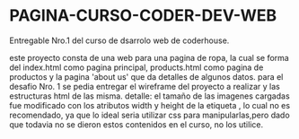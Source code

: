 # PAGINA-CURSO-CODER-DEV-WEB

Entregable Nro.1 del curso de dsarrolo web de coderhouse.

este proyecto consta de una web para una pagina de ropa, la cual se forma del index.html como pagina principal, products.html como pagina de productos y la pagina 'about us' que da detalles de algunos datos.
para el desafio Nro. 1 se pedia entregar el wireframe del proyecto a realizar y las estructuras html de las misma.
detalle: el tamaño de las imagenes cargadas fue modificado con los atributos width y height de la etiqueta <img>, lo cual no es recomendado, ya que lo ideal seria utilizar css para manipularlas,pero dado que todavia no se dieron estos contenidos en el curso, no los utilice.